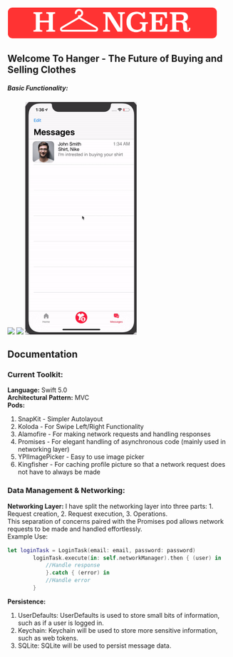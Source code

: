 ![](https://github.com/seancorc/Hanger/blob/master/Photos/Hanger.png)
## Welcome To Hanger - The Future of Buying and Selling Clothes

##### Basic Functionality:
<img src="https://github.com/seancorc/Hanger/blob/master/Photos/home.gif" width="250"> <img src="https://github.com/seancorc/Hanger/blob/master/Photos/createpost.gif" width="250"> <img src="https://github.com/seancorc/Hanger/blob/master/Photos/messages.gif" width="250">

## Documentation

### Current Toolkit:
**Language:** Swift 5.0  
**Architectural Pattern:** MVC  
**Pods:**  
1. SnapKit - Simpler Autolayout
2. Koloda - For Swipe Left/Right Functionality
3. Alamofire - For making network requests and handling responses
4. Promises - For elegant handling of asynchronous code (mainly used in networking layer)
5. YPIImagePicker - Easy to use image picker
6. Kingfisher - For caching profile picture so that a network request does not have to always be made

### Data Management & Networking:  
**Networking Layer:** 
I have split the networking layer into three parts: 1. Request creation, 2. Request execution, 3. Operations.  
This separation of concerns paired with the Promises pod allows network requests to be made and handled effortlessly.  
Example Use: 
```Swift
let loginTask = LoginTask(email: email, password: password)
        loginTask.execute(in: self.networkManager).then { (user) in
            //Handle response
            }.catch { (error) in
            //Handle error
        }
``` 
**Persistence:** 
1. UserDefaults: UserDefaults is used to store small bits of information, such as if a user is logged in.
2. Keychain: Keychain will be used to store more sensitive information, such as web tokens.
3. SQLite: SQLite will be used to persist message data.

